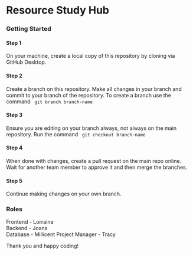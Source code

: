# Resource Study Hub  

### Getting Started 

#### Step 1 
On your machine, create a local copy of this repository by cloning via GitHub Desktop. 

#### Step 2 
Create a branch on this repository. Make all changes in your branch and commit to your branch of the repository. 
To create a branch use the command <code> git branch branch-name </code>

#### Step 3 
Ensure you are editing on your branch always, not always on the main repository. 
Run the command <code> git checkout branch-name </code> 

#### Step 4 
When done with changes, create a pull request on the main repo online. 
Wait for another team member to approve it and then merge the branches. 

#### Step 5 
Continue making changes on your own branch. 

### Roles 
Frontend - Lorraine  
Backend - Joana  
Database - Millicent 
Project Manager - Tracy  

Thank you and happy coding!
